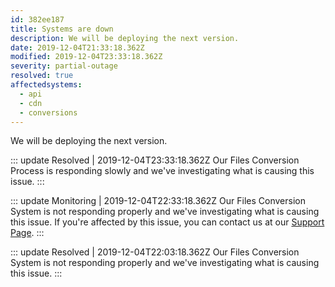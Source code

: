```yaml
---
id: 382ee187
title: Systems are down
description: We will be deploying the next version.
date: 2019-12-04T21:33:18.362Z
modified: 2019-12-04T23:33:18.362Z
severity: partial-outage
resolved: true
affectedsystems:
  - api
  - cdn
  - conversions
---
```


We will be deploying the next version.


::: update Resolved | 2019-12-04T23:33:18.362Z
Our Files Conversion Process is responding slowly and we've investigating what is causing this issue.
:::

::: update Monitoring | 2019-12-04T22:33:18.362Z
Our Files Conversion System is not responding properly and we've investigating what is causing this issue. If you're affected by this issue, you can contact us at our [Support Page](https://statusfy.marquez.co).
:::

::: update Resolved | 2019-12-04T22:03:18.362Z
Our Files Conversion System is not responding properly and we've investigating what is causing this issue.
:::

